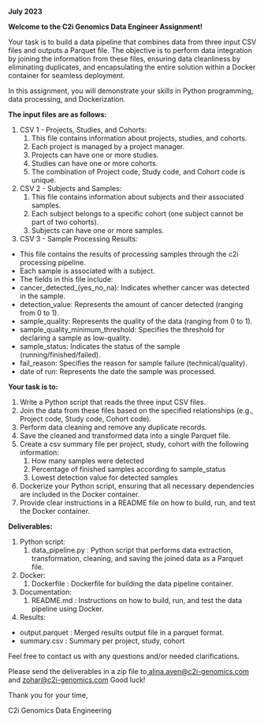 **July 2023** 

**Welcome to the C2i Genomics Data Engineer Assignment!** 

Your task is to build a data pipeline that combines data from three input CSV files and outputs a Parquet file. The objective is to perform data integration by joining the information from these files, ensuring data cleanliness by eliminating duplicates, and encapsulating the entire solution within a Docker container for seamless deployment. 

In  this  assignment,  you  will  demonstrate  your  skills  in  Python  programming,  data  processing,  and Dockerization.   

**The input files are as follows:** 

1. CSV 1 - Projects, Studies, and Cohorts: 
   1. This file contains information about projects, studies, and cohorts. 
   1. Each project is managed by a project manager. 
   1. Projects can have one or more studies. 
   1. Studies can have one or more cohorts. 
   1. The combination of Project code, Study code, and Cohort code is unique. 
1. CSV 2 - Subjects and Samples: 
   1. This file contains information about subjects and their associated samples. 
   1. Each subject belongs to a specific cohort (one subject cannot be part of two cohorts). 
   1. Subjects can have one or more samples. 
1. CSV 3 - Sample Processing Results: 
- This file contains the results of processing samples through the c2i processing pipeline. 
- Each sample is associated with a subject. 
- The fields in this file include: 
- cancer\_detected\_(yes\_no\_na): Indicates whether cancer was detected in the sample. 
- detection\_value: Represents the amount of cancer detected (ranging from 0 to 1). 
- sample\_quality: Represents the quality of the data (ranging from 0 to 1). 
- sample\_quality\_minimum\_threshold: Specifies the threshold for declaring a sample as low-quality. 
- sample\_status: Indicates the status of the sample (running/finished/failed). 
- fail\_reason: Specifies the reason for sample failure (technical/quality). 
- date of run: Represents the date the sample was processed. 

**Your task is to:** 

1. Write a Python script that reads the three input CSV files. 
1. Join the data from these files based on the specified relationships (e.g., Project code, Study code, Cohort code). 
1. Perform data cleaning and remove any duplicate records. 
1. Save the cleaned and transformed data into a single Parquet file. 
1. Create a csv summary file per project, study, cohort with the following information: 
   1. How many samples were detected 
   1. Percentage of finished samples according to sample\_status 
   1. Lowest detection value for detected samples 
1. Dockerize your Python script, ensuring that all necessary dependencies are included in the Docker container. 
1. Provide clear instructions in a README file on how to build, run, and test the Docker container. 

**Deliverables:** 

1. Python script: 
   1. data\_pipeline.py : Python script that performs data extraction, transformation, cleaning, and saving the joined data as a Parquet file. 
1. Docker: 
   1. Dockerfile : Dockerfile for building the data pipeline container. 
1. Documentation: 
   1. README.md : Instructions on how to build, run, and test the data pipeline using Docker. 
1. Results: 
- output.parquet : Merged results output file in a parquet format. 
- summary.csv : Summary per project, study, cohort 

Feel free to contact us with any  questions and/or needed clarifications. 

Please send the deliverables in a zip file to[ alina.aven@c2i-genomics.com ](mailto:alina.aven@c2i-genomics.com)and zohar@c2i-genomics.com  Good luck! 

Thank you for your time,  

C2i Genomics Data Engineering 
